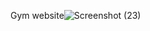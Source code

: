 Gym website![Screenshot (23)](https://user-images.githubusercontent.com/89268273/205025107-cceaa1eb-00b7-4692-8765-84ff59943fc8.png)

